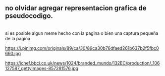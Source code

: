 ## no olvidar agregar representacion grafica de pseudocodigo.
<br>
si es posible algun meme hecho con la pagina o bien una captura pequeña de la pagina

https://i.pinimg.com/originals/89/ca/30/89ca30b76dfaed261b637b2f5fbc0660.jpg

https://ichef.bbci.co.uk/news/1024/branded_mundo/132EC/production/_106127587_gettyimages-857281576.jpg


